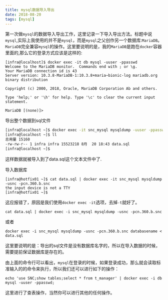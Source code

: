 ```yaml
---
title: mysql数据导入导出
date: 2018-08-20
tags: [mysql]
---
```

第一次做`mysql`的数据导入导出工作，这里记录一下导入导出方法。标题中说`mysql`,实际上我使用的并不是`mysql`，而是`mysql`之父创作另一个数据库:`MariaDB`。`MariaDB`完全兼容`mysql`的操作。这里要说明的是，我的`MariaDB`是跑在`docker`容器里面的,那么它的登录方式应该是这样的:
```shell
[infra@localhost]$ docker exec -it db mysql -uuser -ppasswd
Welcome to the MariaDB monitor.  Commands end with ; or \g.
Your MariaDB connection id is 43
Server version: 10.3.8-MariaDB-1:10.3.8+maria~bionic-log mariadb.org binary distribution

Copyright (c) 2000, 2018, Oracle, MariaDB Corporation Ab and others.

Type 'help;' or '\h' for help. Type '\c' to clear the current input statement.

MariaDB [(none)]>
```

导出整个数据到sql文件
```bash
[infra@localhost ~]$ docker exec -it snc_mysql mysqldump -uuser -ppasswd databasename > data.sql
[infra@localhost ~]$ ll
总用量 15160
-rw-rw-r-- 1 infra infra 15523218 8月  20 18:43 data.sql
[infra@localhost ~]$
```
这样数据就被导入到了data.sql这个文本文件中了.

导入数据库
```shell
[infra@hotfix01 ~]$ cat data.sql | docker exec -it snc_mysql mysqldump -usnc -pcn.360.b.snc
the input device is not a TTY
[infra@hotfix01 ~]$
```
这应报错了，原因是我们使用`docker exec -it`选项，去掉`-t`就好了。
```shell
cat data.sql | docker exec -i snc_mysql mysqldump -usnc -pcn.360.b.snc
```
或者
```shell
docker exec -i snc_mysql mysqldump -usnc -pcn.360.b.snc databasename < data.sql
```
这里要说明的是：导出的sql文件是没有数据库名字的，所以在导入数据的时候，需要提前保证数据库是存在的。

由上面的命令行可以看出，`mysql`在登录的时候，如果登录成功，那么就会读取标准输入的的命令来执行，所以我们还可以进行如下的操作：
```shell
echo 'use SNC;show tables;select * from t_manager' | docker exec -i db mysql -uuser -ppasswd;
```
这里进行了查表操作，当然你可以进行其他的任何操作。